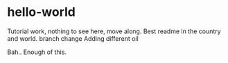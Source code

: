 # hello-world
Tutorial work, nothing to see here, move along.
Best readme in the country and world.
branch change   Adding different oil
<P>
  Bah.. Enough of this.
  
